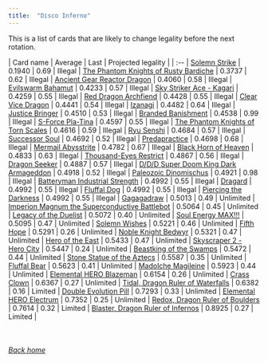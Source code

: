 ```yaml
---
title:  "Disco Inferno"
---
```


This is a list of cards that are likely to change legality before the next rotation.

| Card name | Average | Last | Projected legality |
| :-- |
[Solemn Strike](https://db.ygoprodeck.com/card/?search=Solemn%20Strike) | 0.1940 | 0.69 | Illegal |
[The Phantom Knights of Rusty Bardiche](https://db.ygoprodeck.com/card/?search=The%20Phantom%20Knights%20of%20Rusty%20Bardiche) | 0.3737 | 0.62 | Illegal |
[Ancient Gear Reactor Dragon](https://db.ygoprodeck.com/card/?search=Ancient%20Gear%20Reactor%20Dragon) | 0.4060 | 0.58 | Illegal |
[Evilswarm Bahamut](https://db.ygoprodeck.com/card/?search=Evilswarm%20Bahamut) | 0.4233 | 0.57 | Illegal |
[Sky Striker Ace - Kagari](https://db.ygoprodeck.com/card/?search=Sky%20Striker%20Ace%20-%20Kagari) | 0.4259 | 0.55 | Illegal |
[Red Dragon Archfiend](https://db.ygoprodeck.com/card/?search=Red%20Dragon%20Archfiend) | 0.4428 | 0.55 | Illegal |
[Clear Vice Dragon](https://db.ygoprodeck.com/card/?search=Clear%20Vice%20Dragon) | 0.4441 | 0.54 | Illegal |
[Izanagi](https://db.ygoprodeck.com/card/?search=Izanagi) | 0.4482 | 0.64 | Illegal |
[Justice Bringer](https://db.ygoprodeck.com/card/?search=Justice%20Bringer) | 0.4510 | 0.53 | Illegal |
[Branded Banishment](https://db.ygoprodeck.com/card/?search=Branded%20Banishment) | 0.4538 | 0.99 | Illegal |
[S-Force Pla-Tina](https://db.ygoprodeck.com/card/?search=S-Force%20Pla-Tina) | 0.4597 | 0.55 | Illegal |
[The Phantom Knights of Torn Scales](https://db.ygoprodeck.com/card/?search=The%20Phantom%20Knights%20of%20Torn%20Scales) | 0.4616 | 0.59 | Illegal |
[Ryu Senshi](https://db.ygoprodeck.com/card/?search=Ryu%20Senshi) | 0.4684 | 0.57 | Illegal |
[Successor Soul](https://db.ygoprodeck.com/card/?search=Successor%20Soul) | 0.4692 | 0.52 | Illegal |
[Predapractice](https://db.ygoprodeck.com/card/?search=Predapractice) | 0.4698 | 0.68 | Illegal |
[Mermail Abysstrite](https://db.ygoprodeck.com/card/?search=Mermail%20Abysstrite) | 0.4782 | 0.67 | Illegal |
[Black Horn of Heaven](https://db.ygoprodeck.com/card/?search=Black%20Horn%20of%20Heaven) | 0.4833 | 0.63 | Illegal |
[Thousand-Eyes Restrict](https://db.ygoprodeck.com/card/?search=Thousand-Eyes%20Restrict) | 0.4867 | 0.56 | Illegal |
[Dragon Seeker](https://db.ygoprodeck.com/card/?search=Dragon%20Seeker) | 0.4887 | 0.57 | Illegal |
[D/D/D Super Doom King Dark Armageddon](https://db.ygoprodeck.com/card/?search=D/D/D%20Super%20Doom%20King%20Dark%20Armageddon) | 0.4918 | 0.52 | Illegal |
[Paleozoic Dinomischus](https://db.ygoprodeck.com/card/?search=Paleozoic%20Dinomischus) | 0.4921 | 0.98 | Illegal |
[Batteryman Industrial Strength](https://db.ygoprodeck.com/card/?search=Batteryman%20Industrial%20Strength) | 0.4992 | 0.55 | Illegal |
[Dragard](https://db.ygoprodeck.com/card/?search=Dragard) | 0.4992 | 0.55 | Illegal |
[Fluffal Dog](https://db.ygoprodeck.com/card/?search=Fluffal%20Dog) | 0.4992 | 0.55 | Illegal |
[Piercing the Darkness](https://db.ygoprodeck.com/card/?search=Piercing%20the%20Darkness) | 0.4992 | 0.55 | Illegal |
[Gagagadraw](https://db.ygoprodeck.com/card/?search=Gagagadraw) | 0.5013 | 0.49 | Unlimited |
[Imperion Magnum the Superconductive Battlebot](https://db.ygoprodeck.com/card/?search=Imperion%20Magnum%20the%20Superconductive%20Battlebot) | 0.5064 | 0.45 | Unlimited |
[Legacy of the Duelist](https://db.ygoprodeck.com/card/?search=Legacy%20of%20the%20Duelist) | 0.5072 | 0.40 | Unlimited |
[Soul Energy MAX!!!](https://db.ygoprodeck.com/card/?search=Soul%20Energy%20MAX!!!) | 0.5095 | 0.47 | Unlimited |
[Solemn Wishes](https://db.ygoprodeck.com/card/?search=Solemn%20Wishes) | 0.5221 | 0.46 | Unlimited |
[Fifth Hope](https://db.ygoprodeck.com/card/?search=Fifth%20Hope) | 0.5291 | 0.26 | Unlimited |
[Noble Knight Bedwyr](https://db.ygoprodeck.com/card/?search=Noble%20Knight%20Bedwyr) | 0.5321 | 0.47 | Unlimited |
[Hero of the East](https://db.ygoprodeck.com/card/?search=Hero%20of%20the%20East) | 0.5433 | 0.47 | Unlimited |
[Skyscraper 2 - Hero City](https://db.ygoprodeck.com/card/?search=Skyscraper%202%20-%20Hero%20City) | 0.5447 | 0.24 | Unlimited |
[Beastking of the Swamps](https://db.ygoprodeck.com/card/?search=Beastking%20of%20the%20Swamps) | 0.5472 | 0.44 | Unlimited |
[Stone Statue of the Aztecs](https://db.ygoprodeck.com/card/?search=Stone%20Statue%20of%20the%20Aztecs) | 0.5587 | 0.35 | Unlimited |
[Fluffal Bear](https://db.ygoprodeck.com/card/?search=Fluffal%20Bear) | 0.5623 | 0.41 | Unlimited |
[Madolche Magileine](https://db.ygoprodeck.com/card/?search=Madolche%20Magileine) | 0.5923 | 0.44 | Unlimited |
[Elemental HERO Blazeman](https://db.ygoprodeck.com/card/?search=Elemental%20HERO%20Blazeman) | 0.6154 | 0.26 | Unlimited |
[Crass Clown](https://db.ygoprodeck.com/card/?search=Crass%20Clown) | 0.6367 | 0.27 | Unlimited |
[Tidal, Dragon Ruler of Waterfalls](https://db.ygoprodeck.com/card/?search=Tidal,%20Dragon%20Ruler%20of%20Waterfalls) | 0.6382 | 0.16 | Limited |
[Double Evolution Pill](https://db.ygoprodeck.com/card/?search=Double%20Evolution%20Pill) | 0.7293 | 0.33 | Unlimited |
[Elemental HERO Electrum](https://db.ygoprodeck.com/card/?search=Elemental%20HERO%20Electrum) | 0.7352 | 0.25 | Unlimited |
[Redox, Dragon Ruler of Boulders](https://db.ygoprodeck.com/card/?search=Redox,%20Dragon%20Ruler%20of%20Boulders) | 0.7614 | 0.32 | Limited |
[Blaster, Dragon Ruler of Infernos](https://db.ygoprodeck.com/card/?search=Blaster,%20Dragon%20Ruler%20of%20Infernos) | 0.8925 | 0.27 | Limited |

<br>

###### [Back home](index)